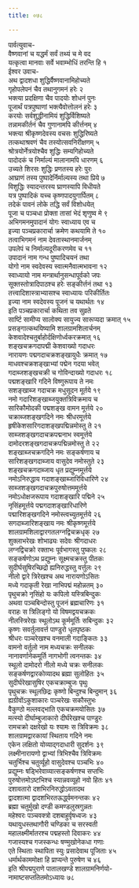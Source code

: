 ```yaml
---
title: ०७८

---
```

पार्वत्युवाच-  
वैष्णवानां च यद्धर्मं सर्वं तथ्यं च मे वद  
यत्कृत्वा मानवाः सर्वे भवाम्भोधिं तरन्ति हि १  
ईश्वर उवाच-  
अथ द्वादशधा शुद्धिर्वैष्णवानामिहोच्यते  
गृहोपलेपनं चैव तथानुगमनं हरेः २  
भक्त्या प्रदक्षिणा चैव पादयोः शोधनं पुनः  
पूजार्थं पत्रपुष्पाणां भक्त्यैवोत्तोलनं हरेः ३  
करयोः सर्वशुद्धीनामियं शुद्धिर्विशिष्यते  
तन्नामकीर्तनं चैव गुणानामपि कीर्त्तनम् ४  
भक्त्या श्रीकृष्णदेवस्य वचसः शुद्धिरिष्यते  
तत्कथाश्रवणं चैव तस्योत्सवनिरीक्षणम् ५  
श्रोत्रयोर्नेत्रयोश्चैव शुद्धिः सम्यगिहोच्यते  
पादोदकं च निर्माल्यं मालानामपि धारणम् ६  
उच्यते शिरसः शुद्धिः प्रणतस्य हरेः पुरः  
आघ्राणं तस्य पुष्पादेर्निर्माल्यस्य तथा प्रिये ७  
विशुद्धिः स्यादन्तरस्य घ्राणस्यापि विधीयते  
यत्र पुष्पादिकं यच्च कृष्णपादयुगार्पितम् ८  
तदेकं पावनं लोके तद्धि सर्वं विशोधयेत्  
पूजा च पञ्चधा प्रोक्ता तासां भेदं शृणुष्व मे ९  
अभिगमनमुपादानं योगः स्वाध्याय एव च  
इज्या पञ्चप्रकारार्चा क्रमेण कथयामि ते १०  
तत्वाभिगमनं नाम देवतास्थानमार्जनम्  
उपलेपं च निर्माल्यदूरीकरणमेव च ११  
उपादानं नाम गन्ध पुष्पादिचयनं तथा  
योगो नाम स्वदेवस्य स्वात्मनैवात्मभावना १२  
स्वाध्यायो नाम मन्त्रार्थानुसन्धापूर्वको जपः  
सूक्तस्तोत्रादिपाठश्च हरेः सङ्कीर्त्तनं तथा १३  
तत्त्वादिशास्त्राभ्यासश्च स्वाध्यायः परिकीर्तितः  
इज्या नाम स्वदेवस्य पूजनं च यथार्थतः १४  
इति पञ्चप्रकारार्चा कथिता तव सुव्रते  
सार्ष्टि सामीप्य सालोक्य सायुज्य सारूप्यदा क्रमात् १५  
प्रसङ्गात्कथयिष्यामि शालग्रामशिलार्चनम्  
केशवादेश्चतुर्बाहोर्दक्षिणोर्ध्वकरक्रमात् १६  
शङ्खचक्रगदापद्मी केशवाख्यो गदाधरः  
नारायणः पद्मगदाचक्रशङ्खायुधैः क्रमात् १७  
माधवश्चक्रशङ्खाभ्यां पद्मेन गदया भवेत्  
गदाब्जशङ्खचक्री च गोविन्दाख्यो गदाधरः १८  
पद्मशङ्खारि गदिने विष्णुरूपाय ते नमः  
सशङ्खाब्ज गदाचक्र मधुसूदन मूर्तये १९  
नमो गदारिशङ्खाब्जयुक्तत्रिविक्रमाय च  
सारिकौमोदकी पद्मशङ्ख वामन मूर्त्तये २०  
चक्राब्जशङ्खगदिने नमः श्रीधरमूर्त्तये  
हृषीकेशसारिगदाशङ्खपद्मिन्नमोस्तु ते २१  
साब्जशङ्खगदाचक्रपद्मनाभ स्वमूर्त्तये  
दामोदरशङ्खगदाचक्रपद्मिन्नमोस्तु ते २२  
शङ्खाब्जचक्रगदिने नमः सङ्कर्षणाय च  
सारिशङ्खगदाब्जाय वासुदेव नमोस्तुते २३  
शङ्खचक्रगदाब्जाय धृत प्रद्युम्नमूर्त्तये  
नमोऽनिरुद्धाय गदाशङ्खाब्जारिविधारिणे २४  
साब्जशङ्खगदाचक्रपुरुषोत्तममूर्त्तये  
नमोऽधोक्षजरूपाय गदाशङ्खारि पद्मिने २५  
नृसिंहमूर्त्तये पद्मगदाशङ्खारिधारिणे  
पद्मारिशङ्खगदिने नमोस्त्वच्युतमूर्त्तये २६  
सगदाब्जारिशङ्खाय नमः श्रीकृष्णमूर्त्तये  
शालग्रामशिलाद्वारगतलग्नद्विचक्रधृक् २७  
शुक्लाभरेखः शोभाढ्यः सदेवः श्रीगदाधरः  
लग्नद्विचक्रो रक्ताभः पूर्वभागस्तु पुष्कलः २८  
सङ्कर्षणोऽथ प्रद्युम्नः सूक्ष्मचक्रस्तु पीतकः  
सुदीर्घसुषिरच्छिद्रो ह्यनिरुद्धस्तु वर्त्तुलः २९  
नीलो द्वारे त्रिरेखश्च अथ नारायणोऽसितः  
मध्ये गदाकृती रेखा नाभिपद्मं महोन्नतम् ३०  
पृथुचक्रो नृसिंहो यः कपिलो यस्त्रिबिन्दुकः  
अथवा पञ्चबिन्दोस्तु पूजनं ब्रह्मचारिणः ३१  
वराहः स त्रिलिङ्गो यो विषमद्वयचक्रकः  
नीलस्त्रिरेखः स्थूलोऽथ कूर्ममूर्तिः सबिन्दुकः ३२  
कृष्णः सवर्तुलावर्त्त पाण्डुरो धृतपृष्ठकः  
श्रीधरः पञ्चरेखश्च वनमाली गदाङ्कितः ३३  
वामनो वर्तुलो नाम मध्यचक्रः सनीलकः  
नानावर्णानेकमूर्ति नागभोगी त्वनन्तकः ३४  
स्थूलो दामोदरो नीलो मध्ये चक्रः सनीलकः  
सङ्कर्षणद्वारकोव्यादथ ब्रह्मा सुलोहितः ३५  
सुदीर्घरेखासुषिर एकचक्राम्बुजः पृथुः  
पृथुचक्रः स्थूलछिद्रः कृष्णो बिन्दुश्च बिन्दुमान् ३६  
ह्यग्रीवोंऽकुशाकारः पञ्चरेखः सकौस्तुभः  
वैकुण्ठो मल्लवद्भाति एकचक्रमयोसितः ३७  
मत्स्यो दीर्घाम्बुजाकारो दीर्घरेखश्च पाण्डुरः  
रामचक्रो दक्षरेखो यः श्यामः स त्रिविक्रमः ३८  
शालग्रामद्वारकायां स्थिताय गदिने नमः  
एकेन लक्षितो योव्याद्गदाधारी सुदर्शनः ३९  
लक्ष्मीनारायणो द्वाभ्यां त्रिभिश्चैव त्रिविक्रमः  
चतुर्भिश्च चतुर्व्यूहो वासुदेवश्च पञ्चभिः ४०  
प्रद्युम्नः षड्भिरेवाव्यात्सङ्कर्षणश्च सप्तभिः  
पुरुषोत्तमोऽष्टभिश्च स्यान्नवव्यूहो नवो हितः ४१  
दशावतारो दशभिरनिरुद्धोऽवतादथ  
द्वादशात्मा द्वादशभिरतऊर्द्ध्वमनन्तकः ४२  
ब्रह्मा चतुर्मुखो दण्डी कमण्डलुस्रगुन्नतः  
महेश्वरः पञ्चवक्त्रो दशबाहुर्वृषध्वजः ४३  
यथायुधस्तथागौरी चण्डिका च सरस्वती  
महालक्ष्मीर्मातरश्च पद्महस्तो दिवाकरः ४४  
गजास्यश्च गजस्कन्धः षण्मुखोनेकधा गणाः  
एते स्थिताः स्थापिता स्युः प्रसादेवाथ पूजिताः ४५  
धर्मार्थकाममोक्षा हि प्राप्यन्ते पुरुषेण च ४६  
इति श्रीपद्मपुराणे पातालखण्डे शालग्रामनिर्णयो-  
नामाष्टसप्ततितमोऽध्यायः ७८